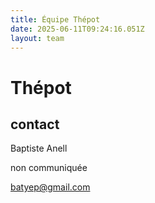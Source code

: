 ```yaml
---
title: Équipe Thépot
date: 2025-06-11T09:24:16.051Z
layout: team
---
```


# Thépot

## contact 

Baptiste Anell

non communiquée 

batyep@gmail.com

